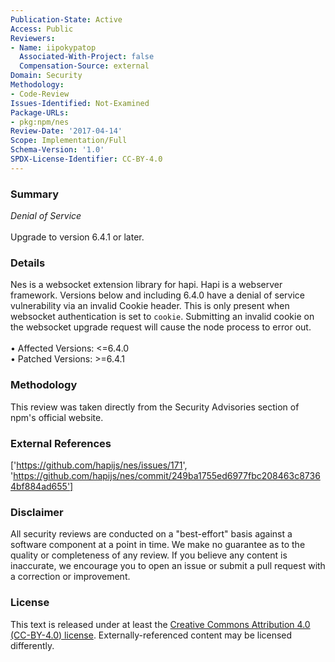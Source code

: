 ```yaml
---
Publication-State: Active
Access: Public
Reviewers:
- Name: iipokypatop
  Associated-With-Project: false
  Compensation-Source: external
Domain: Security
Methodology:
- Code-Review
Issues-Identified: Not-Examined
Package-URLs:
- pkg:npm/nes
Review-Date: '2017-04-14'
Scope: Implementation/Full
Schema-Version: '1.0'
SPDX-License-Identifier: CC-BY-4.0
---
```

### Summary
*Denial of Service*<br><br>Upgrade to version 6.4.1 or later.
### Details
Nes is a websocket extension library for hapi.   Hapi is a webserver framework.  Versions below and including 6.4.0 have a denial of service vulnerability via an invalid Cookie header.  This is only present when websocket authentication is set to `cookie`.  Submitting an invalid cookie on the websocket upgrade request will cause the node process to error out.
<br><br>• Affected Versions: <=6.4.0
<br>• Patched Versions: >=6.4.1
### Methodology
This review was taken directly from the Security Advisories section of npm's official website.
### External References
['https://github.com/hapijs/nes/issues/171', 'https://github.com/hapijs/nes/commit/249ba1755ed6977fbc208463c87364bf884ad655']
### Disclaimer
All security reviews are conducted on a "best-effort" basis against a software component at a point in time. We make no guarantee as to the quality or completeness of any review. If you believe any content is inaccurate, we encourage you to open an issue or submit a pull request with a correction or improvement.
### License
This text is released under at least the [Creative Commons Attribution 4.0 (CC-BY-4.0) license](https://creativecommons.org/licenses/by/4.0/legalcode.txt). Externally-referenced content may be licensed differently.
